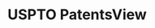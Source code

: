 ---
bigquery: https://console.cloud.google.com/bigquery?p=patents-public-data&d=patentsview&page=dataset
citation: Attribution should be given to PatentsView for use, distribution, or derivative
  works.
code: https://github.com/CSSIP-AIR/PatentsView-Code-Snippets/
contributors: USPTO
cost: None
description: 'PatentsView includes US patent data including raw data (summaries, applications,
  pregrant applications), disambugations of inventors and assignees, and inventor
  gender estimates.  Also foreign priority data, # of figures and sheets, and government
  interest statements.'
documentation: https://patentsview.org/query/builder-faqs
last_edit: Mon, 04 Apr 2022 19:02:57 GMT
location: https://patentsview.org/
maintained_by: USPTO
record_creation_timestamp: 12/2/2020 17:20:46
schema_fields: '[''main_group'', ''category_id'', ''term_extension'', ''length'',
  ''ipc_class'', ''rule_47'', ''patent_id'', ''doctype'', ''section'', ''disamb_inventor_id_20170808'',
  ''organization_id'', ''latlong'', ''disamb_inventor_id_20190312'', ''date'', ''num_figures'',
  ''abstract'', ''mainclass_id'', ''level_two'', ''symbol_position'', ''sector_title'',
  ''rawinventor_id'', ''disamb_inventor_id_20201229'', ''lapse_of_patent'', ''organization'',
  ''variety'', ''classification_value'', ''num_sheets'', ''title'', ''disamb_inventor_id_20180528'',
  ''applicant_type'', ''category'', ''exemplary'', ''rel_id'', ''sequence'', ''classification_data_source'',
  ''subgroup_id'', ''disamb_inventor_id_20191231'', ''disamb_inventor_id_20200929'',
  ''name_last'', ''disamb_inventor_id_20191008'', ''lname'', ''dependent'', ''_102_date'',
  ''level_one'', ''contract_award_number'', ''subcategory_id'', ''rawlocation_id'',
  ''citation_id'', ''text'', ''doc_type'', ''filename'', ''disamb_assignee_id_20190820'',
  ''disamb_assignee_id_20190312'', ''num_claims'', ''gi_statement'', ''disamb_assignee_id_20200929'',
  ''disamb_inventor_id_20200630'', ''county_fips'', ''rawassignee_id'', ''name'',
  ''field_title'', ''inventor_id'', ''f102_date'', ''field_id'', ''city'', ''male_flag'',
  ''disamb_inventor_id_20171226'', ''reldocno'', ''uuid'', ''action_date'', ''disamb_assignee_id_20200331'',
  ''group_id'', ''ipc_version_indicator'', ''designation'', ''disamb_inventor_id_20190820'',
  ''attribution_status'', ''withdrawn'', ''country'', ''country_transformed'', ''deceased'',
  ''name_first'', ''number'', ''f371_date'', ''longitude'', ''location_id'', ''status'',
  ''num'', ''disamb_inventor_id_20181127'', ''state'', ''state_fips'', ''classification_status'',
  ''publication_number'', ''application_id'', ''disamb_inventor_id_20171003'', ''relkind'',
  ''type'', ''latitude'', ''subclass_id'', ''level_three'', ''lawyer_id'', ''male'',
  ''disamb_assignee_id_20181127'', ''latin_name'', ''term_grant'', ''disamb_inventor_id_20200331'',
  ''role'', ''county'', ''id'', ''kind'', ''series_code'', ''term_disclaimer'', ''disamb_inventor_id_20170307'',
  ''subgroup'', ''disamb_assignee_id_20191008'', ''subsection_id'', ''subclass'',
  ''_371_date'', ''group'', ''disamb_assignee_id_20191231'', ''disclaimer_date'',
  ''assignee_id'', ''section_id'', ''disamb_assignee_id_20200630'', ''classification_level'',
  ''fname'']'
shortname: patentsview
tags:
- disambiguation
- United States
- gender
terms_of_use: Creative Commons Attribution 4.0 International License.
timeframe: 1963-1999
title: USPTO PatentsView
uuid: cf1780b1-e265-4e49-8d1d-83b9cfe0fd9a
---